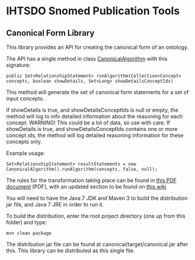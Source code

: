 IHTSDO Snomed Publication Tools
===============================

Canonical Form Library
----------------------

This library provides an API for creating the canonical form of an ontology.

The API has a single method in class [CanonicalAlgorithm](src/main/java/com/ihtsdo/snomed/canonical/CanonicalAlgorithm.java) with this signature:

    public Set<RelationshipStatement> runAlgorithm(Collection<Concept> concepts, boolean showDetails, Set<Long> showDetailsConceptIds)

This method will generate the set of canonical form statements for a set of input concepts. 

If showDetails is true, and showDetailsConceptIds is null or empty, the method will log to info detailed information about the reasoning for each concept. WARNING! This could be a lot of data, so use with care. If showDetails is true, and showDetailsConceptIds contains one or more concept ids, the method will log detailed reasoning information for these concepts only.

Example usage:

    Set<RelationshipStatement> resultStatements = new CanonicalAlgorithm().runAlgorithm(concepts, false, null);


The rules for the transformation taking place can be found in [this PDF document](https://github.com/sparkling/snomed-publish/blob/master/doc/doc1_CanonicalTableGuide_Current-en-US_INT_20130131.pdf?raw=true) [PDF], with an updated section to be found on [this wiki](https://sites.google.com/a/ihtsdo.org/snomed-publish/canonical/algorithm)

You will need to have the Java 7 JDK and Maven 3 to build the distribution jar file, and Java 7 JRE in order to run it.

To build the distribution, enter the root project directory (one up from this folder) and type:

    mvn clean package
    
The distribution jar file can be found at canonical/target/canonical.jar after this. This library can be distributed as this single file.

